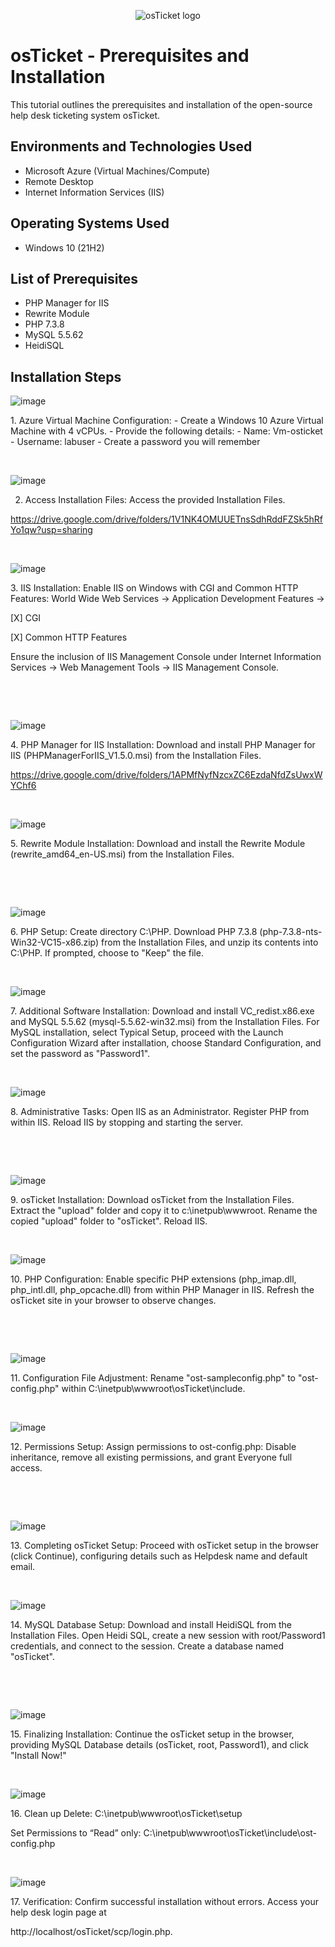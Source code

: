 <p align="center">
<img src="https://i.imgur.com/Clzj7Xs.png" alt="osTicket logo"/>
</p>

<h1>osTicket - Prerequisites and Installation</h1>
This tutorial outlines the prerequisites and installation of the open-source help desk ticketing system osTicket.<br />


<h2>Environments and Technologies Used</h2>

- Microsoft Azure (Virtual Machines/Compute)
- Remote Desktop
- Internet Information Services (IIS)

<h2>Operating Systems Used </h2>

- Windows 10</b> (21H2)

<h2>List of Prerequisites</h2>

- PHP Manager for IIS
- Rewrite Module
- PHP 7.3.8
- MySQL 5.5.62
- HeidiSQL

<h2>Installation Steps</h2>

![image](https://github.com/anthonymdiaz/osticket-prereqs/assets/167942930/8881d27e-555b-485a-aebf-14b142a02c0d)

</p>
<p>
1. Azure Virtual Machine Configuration:
   - Create a Windows 10 Azure Virtual Machine with 4 vCPUs.
   - Provide the following details:
     - Name: Vm-osticket
     - Username: labuser
     - Create a password you will remember
</p>
<br />
<p>

   ![image](https://github.com/anthonymdiaz/osticket-prereqs/assets/167942930/e254f324-724d-4cde-a004-5f34708044a2)
   
2. Access Installation Files:
Access the provided Installation Files.

[https://drive.google.com/drive/folders/1V1NK4OMUUETnsSdhRddFZSk5hRfYo1qw?usp=sharing
](https://drive.google.com/drive/folders/1V1NK4OMUUETnsSdhRddFZSk5hRfYo1qw?usp=sharing)</p>
<br />

![image](https://github.com/anthonymdiaz/osticket-prereqs/assets/167942930/18872d9e-6b15-423a-abb8-b6e51f5fd58b)

<p>
3. IIS Installation:
Enable IIS on Windows with CGI and Common HTTP Features:
World Wide Web Services -> Application Development Features ->

   
   [X] CGI


[X] Common HTTP Features


Ensure the inclusion of IIS Management Console under Internet Information Services -> Web Management Tools -> IIS Management Console.
</p>
<br />
</p>
<br />

<p>

   ![image](https://github.com/anthonymdiaz/osticket-prereqs/assets/167942930/9218e93c-0629-4c51-825c-cbd2f479854b)

</p>
<p>
4. PHP Manager for IIS Installation:
Download and install PHP Manager for IIS (PHPManagerForIIS_V1.5.0.msi) from the Installation Files.

[   https://drive.google.com/drive/folders/1APMfNyfNzcxZC6EzdaNfdZsUwxWYChf6
](https://drive.google.com/drive/folders/1APMfNyfNzcxZC6EzdaNfdZsUwxWYChf6)</p>
<br />

<p>

   ![image](https://github.com/anthonymdiaz/osticket-prereqs/assets/167942930/400a8b23-1f5a-4ed5-a86d-5caae46a15ce)

</p>
<p>
5. Rewrite Module Installation:
Download and install the Rewrite Module (rewrite_amd64_en-US.msi) from the Installation Files.
</p>
<br />
</p>
<br />

<p>

   ![image](https://github.com/anthonymdiaz/osticket-prereqs/assets/167942930/5b790ad1-c6f3-46ce-9eab-3b86afd82a25)

</p>
<p>
6. PHP Setup:
Create directory C:\PHP.
Download PHP 7.3.8 (php-7.3.8-nts-Win32-VC15-x86.zip) from the Installation Files, and unzip its contents into C:\PHP.
If prompted, choose to "Keep" the file.
</p>
<br />


   ![image](https://github.com/anthonymdiaz/osticket-prereqs/assets/167942930/2c9842fe-3867-4300-8fd8-17028964ef95)

</p>
<p>
7. Additional Software Installation:
Download and install VC_redist.x86.exe and MySQL 5.5.62 (mysql-5.5.62-win32.msi) from the Installation Files.
For MySQL installation, select Typical Setup, proceed with the Launch Configuration Wizard after installation, choose Standard Configuration, and set the password as "Password1".
</p>
<br />

<p>

   ![image](https://github.com/anthonymdiaz/osticket-prereqs/assets/167942930/21420ec5-f348-4e61-ada1-6a87976a042e)

</p>
<p>
8. Administrative Tasks:
Open IIS as an Administrator.
Register PHP from within IIS.
Reload IIS by stopping and starting the server.
</p>
<br />
</p>
<br />

<p>

   ![image](https://github.com/anthonymdiaz/osticket-prereqs/assets/167942930/db5ced48-e4aa-4259-8875-f0bba07ef90c)

</p>
<p>
9. osTicket Installation:
Download osTicket from the Installation Files.
Extract the "upload" folder and copy it to c:\inetpub\wwwroot.
Rename the copied "upload" folder to "osTicket".
Reload IIS.
</p>
<br />

<p>

   ![image](https://github.com/anthonymdiaz/osticket-prereqs/assets/167942930/84e3262f-d55f-4ccc-9982-ffda934fde1b)

</p>
<p>
10. PHP Configuration:
Enable specific PHP extensions (php_imap.dll, php_intl.dll, php_opcache.dll) from within PHP Manager in IIS.
Refresh the osTicket site in your browser to observe changes.
</p>
<br />
</p>
<br />

<p>

   ![image](https://github.com/anthonymdiaz/osticket-prereqs/assets/167942930/2b6269ff-19a5-4586-aa76-9603325e63a5)

</p>
<p>
11. Configuration File Adjustment:
Rename "ost-sampleconfig.php" to "ost-config.php" within C:\inetpub\wwwroot\osTicket\include.
</p>
<br />

<p>

   ![image](https://github.com/anthonymdiaz/osticket-prereqs/assets/167942930/b754cd90-9cc8-4c1a-a4e2-914ee62a11de)

</p>
<p>
12. Permissions Setup:
Assign permissions to ost-config.php: Disable inheritance, remove all existing permissions, and grant Everyone full access.
</p>
<br />
</p>
<br />

<p>

   ![image](https://github.com/anthonymdiaz/osticket-prereqs/assets/167942930/326e4b05-a390-4a46-a867-5f6c0da1615a)

</p>
<p>
13. Completing osTicket Setup:
Proceed with osTicket setup in the browser (click Continue), configuring details such as Helpdesk name and default email.
</p>
<br />

<p>

   ![image](https://github.com/anthonymdiaz/osticket-prereqs/assets/167942930/5747e462-61e0-4351-b975-eda27b13401c)

</p>
<p>
14. MySQL Database Setup:
Download and install HeidiSQL from the Installation Files.
Open Heidi SQL, create a new session with root/Password1 credentials, and connect to the session.
Create a database named "osTicket".
</p>
<br />
</p>
<br />

<p>

   ![image](https://github.com/anthonymdiaz/osticket-prereqs/assets/167942930/8ad75475-c0f3-4f13-bd37-90400feb934f)

</p>
<p>
15. Finalizing Installation:
Continue the osTicket setup in the browser, providing MySQL Database details (osTicket, root, Password1), and click "Install Now!"
</p>
<br />

<p>

   ![image](https://github.com/anthonymdiaz/osticket-prereqs/assets/167942930/a8efafff-f351-4b5f-8a51-be180506356b)

</p>
<p>
16. 
Clean up
Delete: C:\inetpub\wwwroot\osTicket\setup

   
   Set Permissions to “Read” only: C:\inetpub\wwwroot\osTicket\include\ost-config.php
</p>
<br />

<p>

   ![image](https://github.com/anthonymdiaz/osticket-prereqs/assets/167942930/49f2d345-7d56-4748-9153-259bb784b1d4)

</p>
<p>
17. Verification:
Confirm successful installation without errors.
Access your help desk login page at 

   http://localhost/osTicket/scp/login.php.


   <br />
